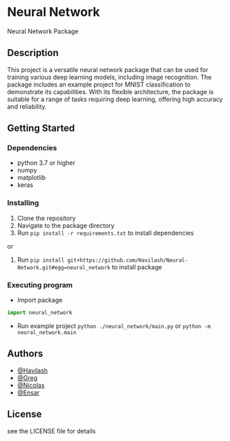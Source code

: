 # Neural Network

Neural Network Package

## Description

This project is a versatile neural network package that can be used for training various deep learning models, including image recognition. The package includes an example project for MNIST classification to demonstrate its capabilities. With its flexible architecture, the package is suitable for a range of tasks requiring deep learning, offering high accuracy and reliability.

## Getting Started

### Dependencies

* python 3.7 or higher
* numpy
* matplotlib
* keras

### Installing

1. Clone the repository
2. Navigate to the package directory
3. Run `pip install -r requirements.txt` to install dependencies

or 

1. Run `pip install git+https://github.com/Havilash/Neural-Network.git#egg=neural_network` to install package

### Executing program

* Import package
```python
import neural_network
```
* Run example project `python ./neural_network/main.py` or `python -m neural_network.main`

## Authors
 
* [@Havilash](https://github.com/Havilash)
* [@Greg](https://github.com/rergr)
* [@Nicolas](https://github.com/)
* [@Ensar](https://github.com/)

## License

see the LICENSE file for details
